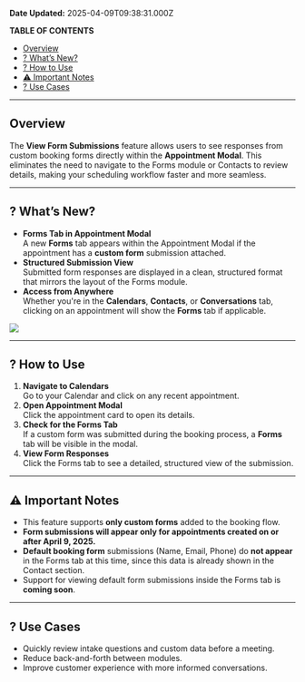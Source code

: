 **Date Updated:** 2025-04-09T09:38:31.000Z

**TABLE OF CONTENTS**

* [Overview](#Overview)
* [? What’s New?](#%F0%9F%94%8D-What%E2%80%99s-New?)
* [? How to Use](#%F0%9F%9A%80-How-to-Use)
* [⚠️ Important Notes](#%E2%9A%A0%EF%B8%8F-Important-Notes)
* [? Use Cases](#%F0%9F%92%A1-Use-Cases)

---

## Overview

The **View Form Submissions** feature allows users to see responses from custom booking forms directly within the **Appointment Modal**. This eliminates the need to navigate to the Forms module or Contacts to review details, making your scheduling workflow faster and more seamless.

---

## ? What’s New?

* **Forms Tab in Appointment Modal**  
A new **Forms** tab appears within the Appointment Modal if the appointment has a **custom form** submission attached.
* **Structured Submission View**  
Submitted form responses are displayed in a clean, structured format that mirrors the layout of the Forms module.
* **Access from Anywhere**  
Whether you're in the **Calendars**, **Contacts**, or **Conversations** tab, clicking on an appointment will show the **Forms** tab if applicable.

  
![](https://s3.amazonaws.com/cdn.freshdesk.com/data/helpdesk/attachments/production/155044766865/original/s1j5QPZ1mmmtGyLQYsm-XCXVNBcx7V3vNA.png?1744171665)

  
---

## ? How to Use

1. **Navigate to Calendars**  
Go to your Calendar and click on any recent appointment.
2. **Open Appointment Modal**  
Click the appointment card to open its details.
3. **Check for the Forms Tab**  
If a custom form was submitted during the booking process, a **Forms** tab will be visible in the modal.
4. **View Form Responses**  
Click the Forms tab to see a detailed, structured view of the submission.

---

## ⚠️ Important Notes

* This feature supports **only custom forms** added to the booking flow.
* **Form submissions will appear only for appointments created on or after April 9, 2025.**
* **Default booking form** submissions (Name, Email, Phone) do **not appear** in the Forms tab at this time, since this data is already shown in the Contact section.
* Support for viewing default form submissions inside the Forms tab is **coming soon**.

---

## ? Use Cases

* Quickly review intake questions and custom data before a meeting.
* Reduce back-and-forth between modules.
* Improve customer experience with more informed conversations.
